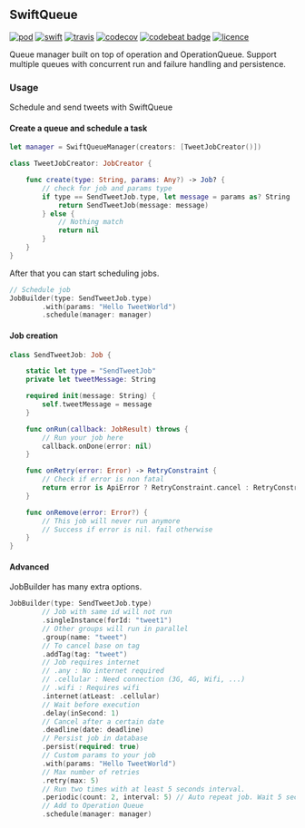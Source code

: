 ## SwiftQueue
[![pod](https://img.shields.io/cocoapods/v/SwiftQueue.svg?style=flat)](https://github.com/lucas34/SwiftQueue)
[![swift](https://img.shields.io/badge/Swift-3.0-orange.svg?style=flat)](https://swift.org)
[![travis](https://travis-ci.org/lucas34/SwiftQueue.svg?branch=master)](https://travis-ci.org/lucas34/SwiftQueue)
[![codecov](https://codecov.io/gh/lucas34/SwiftQ/branch/master/graph/badge.svg)](https://codecov.io/gh/lucas34/SwiftQueue)
[![codebeat badge](https://codebeat.co/badges/4ac05b9d-fefa-4be3-a38f-f58a4b5698cd)](https://codebeat.co/projects/github-com-lucas34-swiftq-master)
[![licence](https://img.shields.io/badge/License-MIT-blue.svg?style=flat)](https://tldrlegal.com/license/mit-license)
    
Queue manager built on top of operation and OperationQueue. Support multiple queues with concurrent run and failure handling and persistence.

### Usage
Schedule and send tweets with SwiftQueue

#### Create a queue and schedule a task

```swift
let manager = SwiftQueueManager(creators: [TweetJobCreator()])

class TweetJobCreator: JobCreator {

    func create(type: String, params: Any?) -> Job? {
        // check for job and params type
        if type == SendTweetJob.type, let message = params as? String  {
            return SendTweetJob(message: message)
        } else {
            // Nothing match
            return nil
        }
    }
}
```

After that you can start scheduling jobs.

```swift
// Schedule job
JobBuilder(type: SendTweetJob.type)
        .with(params: "Hello TweetWorld")
        .schedule(manager: manager)
```

#### Job creation

```swift
class SendTweetJob: Job {

    static let type = "SendTweetJob"
    private let tweetMessage: String

    required init(message: String) {
        self.tweetMessage = message
    }

    func onRun(callback: JobResult) throws {
        // Run your job here
        callback.onDone(error: nil)
    }

    func onRetry(error: Error) -> RetryConstraint {
        // Check if error is non fatal
        return error is ApiError ? RetryConstraint.cancel : RetryConstraint.retry
    }

    func onRemove(error: Error?) {
        // This job will never run anymore  
        // Success if error is nil. fail otherwise
    }
}
```

#### Advanced
JobBuilder has many extra options.
```swift
JobBuilder(type: SendTweetJob.type)
        // Job with same id will not run
        .singleInstance(forId: "tweet1")
        // Other groups will run in parallel
        .group(name: "tweet")
        // To cancel base on tag
        .addTag(tag: "tweet")
        // Job requires internet
        // .any : No internet required
        // .cellular : Need connection (3G, 4G, Wifi, ...)
        // .wifi : Requires wifi
        .internet(atLeast: .cellular)
        // Wait before execution
        .delay(inSecond: 1)
        // Cancel after a certain date
        .deadline(date: deadline)
        // Persist job in database
        .persist(required: true)
        // Custom params to your job
        .with(params: "Hello TweetWorld")
        // Max number of retries
        .retry(max: 5)
        // Run two times with at least 5 seconds interval.
        .periodic(count: 2, interval: 5) // Auto repeat job. Wait 5 seconds between each run
        // Add to Operation Queue
        .schedule(manager: manager)
```